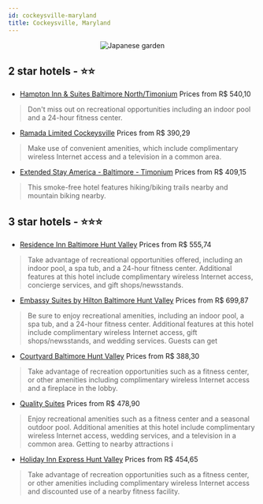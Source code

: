 ```yaml
---
id: cockeysville-maryland
title: Cockeysville, Maryland
---
```


<center><img src="https://i.travelapi.com/hotels/3000000/2960000/2953000/2952964/44043e1c_z.jpg" alt="Japanese garden" /></center>


##  2 star hotels - ⭐️⭐️

-    [Hampton Inn & Suites Baltimore North/Timonium](https://us.hurb.com/hotels/cockeysville/hampton-inn-suites-baltimore-north-timonium-JNP-JP858751?cmp=18055) Prices from R$ 540,10
   > Don't miss out on recreational opportunities including an indoor pool and a 24-hour fitness center.
-    [Ramada Limited Cockeysville](https://us.hurb.com/hotels/cockeysville/ramada-limited-cockeysville-JNP-JP154904?cmp=18055) Prices from R$ 390,29
   > Make use of convenient amenities, which include complimentary wireless Internet access and a television in a common area.
-    [Extended Stay America - Baltimore - Timonium](https://us.hurb.com/hotels/cockeysville/extended-stay-america-baltimore-timonium-JNP-JP661088?cmp=18055) Prices from R$ 409,15
   > This smoke-free hotel features hiking/biking trails nearby and mountain biking nearby.

##  3 star hotels - ⭐️⭐️⭐️

-    [Residence Inn Baltimore Hunt Valley](https://us.hurb.com/hotels/cockeysville/residence-inn-baltimore-hunt-valley-JNP-JP351701?cmp=18055) Prices from R$ 555,74
   > Take advantage of recreational opportunities offered, including an indoor pool, a spa tub, and a 24-hour fitness center. Additional features at this hotel include complimentary wireless Internet access, concierge services, and gift shops/newsstands. 
-    [Embassy Suites by Hilton Baltimore Hunt Valley](https://us.hurb.com/hotels/cockeysville/embassy-suites-by-hilton-baltimore-hunt-valley-JNP-JP196923?cmp=18055) Prices from R$ 699,87
   > Be sure to enjoy recreational amenities, including an indoor pool, a spa tub, and a 24-hour fitness center. Additional features at this hotel include complimentary wireless Internet access, gift shops/newsstands, and wedding services. Guests can get 
-    [Courtyard Baltimore Hunt Valley](https://us.hurb.com/hotels/cockeysville/courtyard-baltimore-hunt-valley-JNP-JP787812?cmp=18055) Prices from R$ 388,30
   > Take advantage of recreation opportunities such as a fitness center, or other amenities including complimentary wireless Internet access and a fireplace in the lobby.
-    [Quality Suites](https://us.hurb.com/hotels/cockeysville/quality-suites-JNP-JP702099?cmp=18055) Prices from R$ 478,90
   > Enjoy recreational amenities such as a fitness center and a seasonal outdoor pool. Additional amenities at this hotel include complimentary wireless Internet access, wedding services, and a television in a common area. Getting to nearby attractions i
-    [Holiday Inn Express Hunt Valley](https://us.hurb.com/hotels/cockeysville/holiday-inn-express-hunt-valley-JNP-JP787760?cmp=18055) Prices from R$ 454,65
   > Take advantage of recreation opportunities such as a fitness center, or other amenities including complimentary wireless Internet access and discounted use of a nearby fitness facility.
